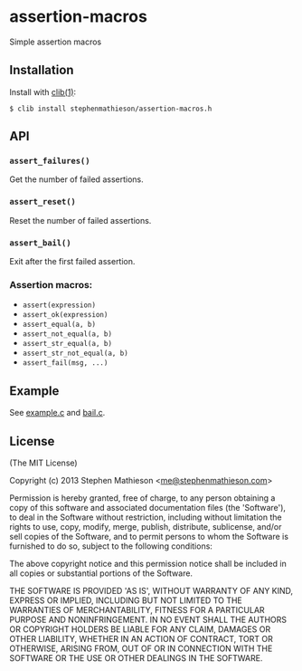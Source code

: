 
# assertion-macros

  Simple assertion macros

## Installation

  Install with [clib(1)](https://github.com/clibs/clib):

    $ clib install stephenmathieson/assertion-macros.h

## API

### `assert_failures()`

  Get the number of failed assertions.

### `assert_reset()`

  Reset the number of failed assertions.

### `assert_bail()`

  Exit after the first failed assertion.

### Assertion macros:

- `assert(expression)`
- `assert_ok(expression)`
- `assert_equal(a, b)`
- `assert_not_equal(a, b)`
- `assert_str_equal(a, b)`
- `assert_str_not_equal(a, b)`
- `assert_fail(msg, ...)`

## Example

  See [example.c](https://github.com/stephenmathieson/assertion-macros.h/blob/master/example.c) and [bail.c](https://github.com/stephenmathieson/assertion-macros.h/blob/master/bail.c).

## License

(The MIT License)

Copyright (c) 2013 Stephen Mathieson &lt;me@stephenmathieson.com&gt;

Permission is hereby granted, free of charge, to any person obtaining
a copy of this software and associated documentation files (the
'Software'), to deal in the Software without restriction, including
without limitation the rights to use, copy, modify, merge, publish,
distribute, sublicense, and/or sell copies of the Software, and to
permit persons to whom the Software is furnished to do so, subject to
the following conditions:

The above copyright notice and this permission notice shall be
included in all copies or substantial portions of the Software.

THE SOFTWARE IS PROVIDED 'AS IS', WITHOUT WARRANTY OF ANY KIND,
EXPRESS OR IMPLIED, INCLUDING BUT NOT LIMITED TO THE WARRANTIES OF
MERCHANTABILITY, FITNESS FOR A PARTICULAR PURPOSE AND NONINFRINGEMENT.
IN NO EVENT SHALL THE AUTHORS OR COPYRIGHT HOLDERS BE LIABLE FOR ANY
CLAIM, DAMAGES OR OTHER LIABILITY, WHETHER IN AN ACTION OF CONTRACT,
TORT OR OTHERWISE, ARISING FROM, OUT OF OR IN CONNECTION WITH THE
SOFTWARE OR THE USE OR OTHER DEALINGS IN THE SOFTWARE.